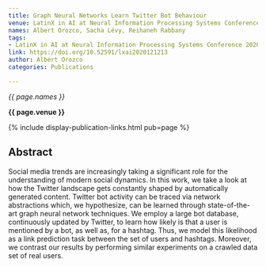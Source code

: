 ```yaml
---
title: Graph Neural Networks Learn Twitter Bot Behaviour
venue: LatinX in AI at Neural Information Processing Systems Conference 2020
names: Albert Orozco, Sacha Lévy, Reihaneh Rabbany
tags:
- LatinX in AI at Neural Information Processing Systems Conference 2020
link: https://doi.org/10.52591/lxai2020121213
author: Albert Orozco
categories: Publications

---
```


*{{ page.names }}*

**{{ page.venue }}**

{% include display-publication-links.html pub=page %}

## Abstract

Social media trends are increasingly taking a significant role for the understanding of modern social dynamics. In this work, we take a look at how the Twitter landscape gets constantly shaped by automatically generated content. Twitter bot activity can be traced via network abstractions which, we hypothesize, can be learned through state-of-the-art graph neural network techniques. We employ a large bot database, continuously updated by Twitter, to learn how likely is that a user is mentioned by a bot, as well as, for a hashtag. Thus, we model this likelihood as a link prediction task between the set of users and hashtags. Moreover, we contrast our results by performing similar experiments on a crawled data set of real users.
